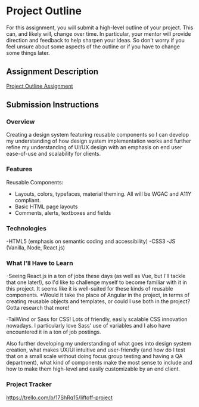 # Project Outline
For this assignment, you will submit a high-level outline of your project. This can, and likely will, change over time. In particular, your mentor will provide direction and feedback to help sharpen your ideas. So don't worry if you feel unsure about some aspects of the outline or if you have to change some things later.

## Assignment Description
[Project Outline Assignment](https://education.launchcode.org/liftoff/modules/assignments/project-outline)

## Submission Instructions

### Overview
Creating a design system featuring reusable components so I can develop my understanding of how design system implementation works and further refine my understanding of UI/UX design with an emphasis on end user ease-of-use and scalability for clients.

### Features
Reusable Components: 
- Layouts, colors, typefaces, material theming. All will be WGAC and A11Y compliant.
- Basic HTML page layouts
- Comments, alerts, textboxes and fields


### Technologies
-HTML5 (emphasis on semantic coding and accessibility)
-CSS3 
-JS (Vanilla, Node, React.js)

### What I'll Have to Learn
-Seeing React.js in a ton of jobs these days (as well as Vue, but I'll tackle that one later!), so I'd like to challenge myself to become familiar with it in this project. It seems like it is well-suited for these kinds of reusable components. 
*Would it take the place of Angular in the project, in terms of creating reusable objects and templates, or could I use both in the project? Gotta research that more!

-TailWind or Sass for CSS! Lots of friendly, easily scalable CSS innovation nowadays. I particularly love Sass' use of variables and I also have encountered it in a ton of job postings.

Also further developing my understanding of what goes into design system creation, what makes UX/UI intuitive and user-friendly (and how do I test that on a small scale without doing focus group testing and having a QA department), what kind of components make the most sense to include and how to make them high-level and easily customizable by an end client.

### Project Tracker
https://trello.com/b/17ShRq15/liftoff-project
